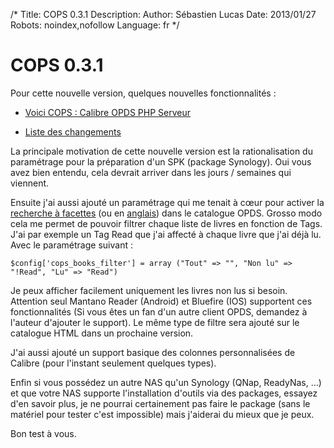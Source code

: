/*
Title: COPS 0.3.1
Description: 
Author: Sébastien Lucas
Date: 2013/01/27
Robots: noindex,nofollow
Language: fr
*/
# COPS 0.3.1

Pour cette nouvelle version, quelques nouvelles fonctionnalités :

*	[Voici COPS : Calibre OPDS PHP Serveur](/fr/oss/calibre-opds-php-server)

*	[Liste des changements](/fr/oss/calibre-opds-php-server-changelog)

La principale motivation de cette nouvelle version est la rationalisation du paramétrage pour la préparation d'un SPK (package Synology). Oui vous avez bien entendu, cela devrait arriver dans les jours / semaines qui viennent.

Ensuite j'ai aussi ajouté un paramétrage qui me tenait à cœur pour activer la [recherche à facettes](http://fr.wikipedia.org/wiki/Recherche_%C3%A0_facettes) (ou en [anglais](http://opds-spec.org/2011/06/14/faceted-search-browsing/)) dans le catalogue OPDS. Grosso modo cela me permet de pouvoir filtrer chaque liste de livres en fonction de Tags. J'ai par exemple un Tag Read que j'ai affecté à chaque livre que j'ai déjà lu. Avec le paramétrage suivant :

```
$config['cops_books_filter'] = array ("Tout" => "", "Non lu" => "!Read", "Lu" => "Read")
```

Je peux afficher facilement uniquement les livres non lus si besoin. Attention seul Mantano Reader (Android) et Bluefire (IOS) supportent ces fonctionnalités (Si vous êtes un fan d'un autre client OPDS, demandez à l'auteur d'ajouter le support). Le même type de filtre sera ajouté sur le catalogue HTML dans un prochaine version.

J'ai aussi ajouté un support basique des colonnes personnalisées de Calibre (pour l'instant seulement quelques types).

Enfin si vous possédez un autre NAS qu'un Synology (QNap, ReadyNas, ...) et que votre NAS supporte l'installation d'outils via des packages, essayez d'en savoir plus, je ne pourrai certainement pas faire le package (sans le matériel pour tester c'est impossible) mais j'aiderai du mieux que je peux.

Bon test à vous.
